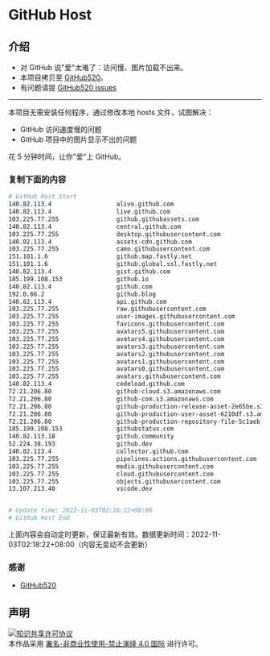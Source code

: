 # GitHub Host
## 介绍
- 对 GitHub 说"爱"太难了：访问慢、图片加载不出来。
- 本项目拷贝至 [GitHub520](https://github.com/521xueweihan/GitHub520)。
- 有问题请提 [GitHub520 issues](https://github.com/521xueweihan/GitHub520/issues/new)

---

本项目无需安装任何程序，通过修改本地 hosts 文件，试图解决：
- GitHub 访问速度慢的问题
- GitHub 项目中的图片显示不出的问题

花 5 分钟时间，让你"爱"上 GitHub。

### 复制下面的内容
```bash
# GitHub Host Start
140.82.113.4                  alive.github.com
140.82.113.4                  live.github.com
103.225.77.255                github.githubassets.com
140.82.113.4                  central.github.com
103.225.77.255                desktop.githubusercontent.com
140.82.113.4                  assets-cdn.github.com
103.225.77.255                camo.githubusercontent.com
151.101.1.6                   github.map.fastly.net
151.101.1.6                   github.global.ssl.fastly.net
140.82.113.4                  gist.github.com
185.199.108.153               github.io
140.82.113.4                  github.com
192.0.66.2                    github.blog
140.82.113.4                  api.github.com
103.225.77.255                raw.githubusercontent.com
103.225.77.255                user-images.githubusercontent.com
103.225.77.255                favicons.githubusercontent.com
103.225.77.255                avatars5.githubusercontent.com
103.225.77.255                avatars4.githubusercontent.com
103.225.77.255                avatars3.githubusercontent.com
103.225.77.255                avatars2.githubusercontent.com
103.225.77.255                avatars1.githubusercontent.com
103.225.77.255                avatars0.githubusercontent.com
103.225.77.255                avatars.githubusercontent.com
140.82.113.4                  codeload.github.com
72.21.206.80                  github-cloud.s3.amazonaws.com
72.21.206.80                  github-com.s3.amazonaws.com
72.21.206.80                  github-production-release-asset-2e65be.s3.amazonaws.com
72.21.206.80                  github-production-user-asset-6210df.s3.amazonaws.com
72.21.206.80                  github-production-repository-file-5c1aeb.s3.amazonaws.com
185.199.108.153               githubstatus.com
140.82.113.18                 github.community
52.224.38.193                 github.dev
140.82.113.4                  collector.github.com
103.225.77.255                pipelines.actions.githubusercontent.com
103.225.77.255                media.githubusercontent.com
103.225.77.255                cloud.githubusercontent.com
103.225.77.255                objects.githubusercontent.com
13.107.213.40                 vscode.dev


# Update time: 2022-11-03T02:18:22+08:00
# GitHub Host End

```
上面内容会自动定时更新，保证最新有效。数据更新时间：2022-11-03T02:18:22+08:00（内容无变动不会更新）

### 感谢

- [GitHub520](https://github.com/521xueweihan/GitHub520)

## 声明
<a rel="license" href="https://creativecommons.org/licenses/by-nc-nd/4.0/deed.zh"><img alt="知识共享许可协议" style="border-width: 0" src="https://licensebuttons.net/l/by-nc-nd/4.0/88x31.png"></a><br>本作品采用 <a rel="license" href="https://creativecommons.org/licenses/by-nc-nd/4.0/deed.zh">署名-非商业性使用-禁止演绎 4.0 国际</a> 进行许可。